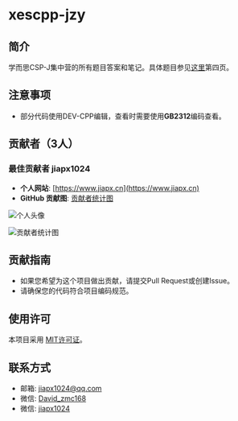 # xescpp-jzy

## 简介
学而思CSP-J集中营的所有题目答案和笔记。具体题目参见[这里](https://code.xueersi.com/codeUp/entry)第四页。

## 注意事项
- 部分代码使用DEV-CPP编辑，查看时需要使用**GB2312**编码查看。

## 贡献者（3人）

### 最佳贡献者 jiapx1024
- **个人网站**: [https://www.jiapx.cn](https://www.jiapx.cn)
- **GitHub 贡献图**: [贡献者统计图](https://github.com/yaoyangyaha/xescpp-jzy/graphs/contributors)

![个人头像](https://avatars.githubusercontent.com/u/123739736?s=400&u=c821a67fd24e4ad8ed52244ff99ec981d0342974&v=4)

![贡献者统计图](https://contrib.rocks/image?repo=yaoyangyaha/xescpp-jzy)

## 贡献指南
- 如果您希望为这个项目做出贡献，请提交Pull Request或创建Issue。
- 请确保您的代码符合项目编码规范。

## 使用许可
本项目采用 [MIT许可证](LICENSE)。

## 联系方式
- 邮箱: [jiapx1024@qq.com](mailto:jiapx1024@qq.com)
- 微信: [David_zmc168](weixin://profile/David_zmc168)
- 微信: [jiapx1024](weixin://profile/jiapx1024)
